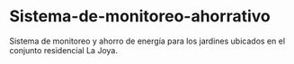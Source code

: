 # Sistema-de-monitoreo-ahorrativo
Sistema de monitoreo y ahorro de energía para los jardines ubicados en el conjunto residencial La Joya.
